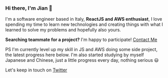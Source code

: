 ### Hi there, I'm Jian 👋

I'm a software engineer based in Italy, **ReactJS and AWS enthusiast**, I love spending my time to learn new technologies and creating things with what I learned to solve my problems and hopefully also yours.

**Searching teammate for a project?** I'm happy to participate! [Contact Me](mailto:jian.zhou@mail.polimi.it)

PS I'm currently level up my skill in JS and AWS doing some side project, the latest progress here below. I'm also started studying by myself Japanese and Chinese, just a little progress every day, nothing serious 😃

Let's keep in touch on [Twitter](https://twitter.com/ZhouJian26)

